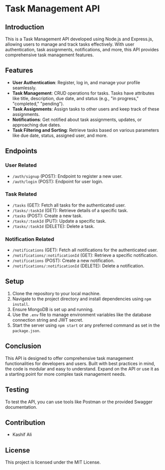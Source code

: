 # Task Management API

## Introduction
This is a Task Management API developed using Node.js and Express.js, allowing users to manage and track tasks effectively. With user authentication, task assignments, notifications, and more, this API provides comprehensive task management features.

## Features

- **User Authentication**: Register, log in, and manage your profile seamlessly.
- **Task Management**: CRUD operations for tasks. Tasks have attributes like title, description, due date, and status (e.g., "in progress," "completed," "pending").
- **Task Assignments**: Assign tasks to other users and keep track of these assignments.
- **Notifications**: Get notified about task assignments, updates, or approaching due dates.
- **Task Filtering and Sorting**: Retrieve tasks based on various parameters like due date, status, assigned user, and more.

## Endpoints

### User Related

- `/auth/signup` (POST): Endpoint to register a new user.
- `/auth/login` (POST): Endpoint for user login.

### Task Related

- `/tasks` (GET): Fetch all tasks for the authenticated user.
- `/tasks/:taskId` (GET): Retrieve details of a specific task.
- `/tasks` (POST): Create a new task.
- `/tasks/:taskId` (PUT): Update a specific task.
- `/tasks/:taskId` (DELETE): Delete a task.

### Notification Related

- `/notifications` (GET): Fetch all notifications for the authenticated user.
- `/notifications/:notificationId` (GET): Retrieve a specific notification.
- `/notifications` (POST): Create a new notification.
- `/notifications/:notificationId` (DELETE): Delete a notification.

## Setup

1. Clone the repository to your local machine.
2. Navigate to the project directory and install dependencies using `npm install`.
3. Ensure MongoDB is set up and running.
4. Use the `.env` file to manage environment variables like the database connection string and JWT secret.
5. Start the server using `npm start` or any preferred command as set in the `package.json`.

## Conclusion
This API is designed to offer comprehensive task management functionalities for developers and users. Built with best practices in mind, the code is modular and easy to understand. Expand on the API or use it as a starting point for more complex task management needs.

## Testing

To test the API, you can use tools like Postman or the provided Swagger documentation.

## Contribution

- Kashif Ali

## License

This project is licensed under the MIT License.
